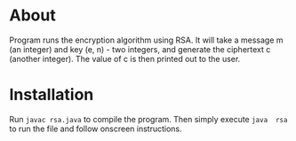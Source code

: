 # About
Program runs the encryption algorithm using RSA. It will take a message m (an integer) and
key (e, n) - two integers, and generate the ciphertext c (another integer). The value of c
is then printed out to the user.

# Installation
Run `javac rsa.java` to compile the program. Then simply execute `java 
rsa` to run the file and follow onscreen instructions.

